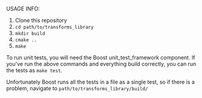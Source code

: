 USAGE INFO:

1. Clone this repository
2. `cd path/to/transforms_library`
3. `mkdir build`
4. `cmake ..`
5. `make`

To run unit tests, you will need the Boost unit_test_framework component. If you've run the above commands and everything build correctly, you can run the tests as `make test`.

Unfortunately Boost runs all the tests in a file as a single test, so if there is a problem, navigate to `path/to/transforms_library/build/`
